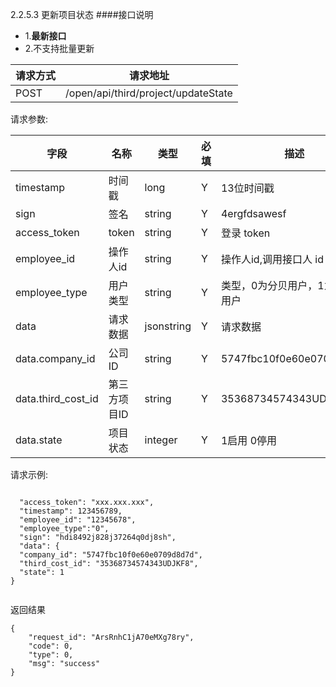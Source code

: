 2.2.5.3 更新项目状态
####接口说明
- 1.**最新接口**
- 2.不支持批量更新


请求方式|请求地址
----|---
POST|/open/api/third/project/updateState


请求参数:

字段|名称|类型|必填|描述
-----|-----|----|----|----
timestamp|时间戳 |long |Y|13位时间戳
sign|签名 |string |Y|4ergfdsawesf
access\_token|token | string |Y|登录 token
employee\_id| 操作人id|string |Y|操作人id,调用接口人 id
employee\_type| 用户类型|string|Y|类型，0为分贝用户，1为第三方用户
data |请求数据| jsonstring |Y|请求数据
data.company_id|公司ID|string|Y|5747fbc10f0e60e0709d8d7d
data.third_cost_id|第三方项目ID|string |Y|35368734574343UDJKF8
data.state|项目状态| integer |Y| 1启用 0停用



 请求示例:
 
 ```

  "access_token": "xxx.xxx.xxx",
  "timestamp": 123456789,
  "employee_id": "12345678",
  "employee_type":"0",
  "sign": "hdi8492j828j37264q0dj8sh",
  "data": {
  "company_id": "5747fbc10f0e60e0709d8d7d",
  "third_cost_id": "35368734574343UDJKF8",
  "state": 1
}

```

返回结果

```
{
    "request_id": "ArsRnhC1jA70eMXg78ry",
    "code": 0,
    "type": 0,
    "msg": "success"
}
```
